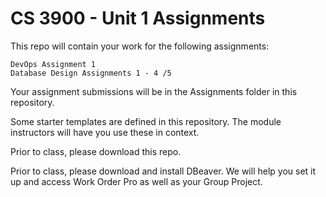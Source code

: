 # CS 3900 - Unit 1 Assignments

This repo will contain your work for the following assignments:

    DevOps Assignment 1
    Database Design Assignments 1 - 4 /5

Your assignment submissions will be in the Assignments folder in this repository.

Some starter templates are defined in this repository. The module instructors will have you use these in context.

Prior to class, please download this repo.

Prior to class, please download and install DBeaver.  We will help you set it up and access Work Order Pro as well as your Group Project.
